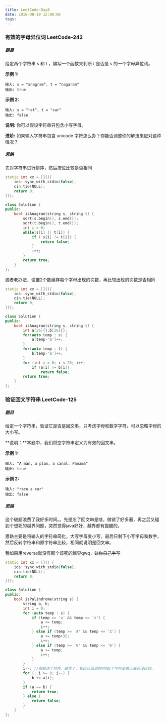 ```yaml
---
title: LeetCode-Day8
date: 2018-08-19 12:00:00
tags:
---
```


### 有效的字母异位词 	LeetCode-242

##### 题目

给定两个字符串 *s* 和 *t* ，编写一个函数来判断 *t* 是否是 *s* 的一个字母异位词。

**示例 1:**

```
输入: s = "anagram", t = "nagaram"
输出: true
```

**示例 2:**

```
输入: s = "rat", t = "car"
输出: false
```

**说明:**
你可以假设字符串只包含小写字母。

**进阶:**
如果输入字符串包含 unicode 字符怎么办？你能否调整你的解法来应对这种情况？

##### 思路

先对字符串进行排序，然后按位比较是否相同

```c++
static int xx = [](){
    ios::sync_with_stdio(false);
    cin.tie(NULL);
    return 0;
}();

class Solution {
public:
    bool isAnagram(string s, string t) {
        sort(s.begin(), s.end());
        sort(t.begin(), t.end());
        int i = 0;
        while(s[i] || t[i]) {
            if ( s[i] != t[i]) {
                return false;
            }
            i++;
        }
        return true;
    }
};
```

或者老办法，设置2个数组存每个字母出现的次数，再比较出现的次数是否相同

```c++
static int xx = [](){
    ios::sync_with_stdio(false);
    cin.tie(NULL);
    return 0;
}();

class Solution {
public:
    bool isAnagram(string s, string t) {
        int a[26]{},b[26]{};
        for(auto temp : s) {
            a[temp-'a']++;
        }
        for(auto temp : t) {
            b[temp-'a']++;
        }
        for (int i = 0; i < 26; i++)
            if (a[i] != b[i])
                return false;
        return true;
    }
};
```

### 验证回文字符串	LeetCode-125

##### 题目

给定一个字符串，验证它是否是回文串，只考虑字母和数字字符，可以忽略字母的大小写。

**说明：**本题中，我们将空字符串定义为有效的回文串。

**示例 1:**

```
输入: "A man, a plan, a canal: Panama"
输出: true
```

**示例 2:**

```
输入: "race a car"
输出: false
```

##### 思路

这个破题浪费了我好多时间。。先是忘了回文串是啥，做错了好多遍，再之后又碰到个想死的越界问题，突然觉得java好好，越界都有提醒的。

思路主要是将输入的字符串简化，大写字母变小写，最后只剩下小写字母和数字，然后反转字符串和原字符串比较，相同就说明是回文串。

我如果用reverse就没有那个该死的越界qwq，~~让你自己手写~~

```c++
static int xx = []() {
    ios::sync_with_stdio(false);
    cin.tie(NULL);
    return 0;
}();

class Solution {
public:
    bool isPalindrome(string s) {
        string a, b;
        int i = 0;
        for (auto temp : s) {
            if (temp >= 'a' && temp <= 'z') {
                a += temp;
                i++;
            } else if (temp >= 'A' && temp <= 'Z') {
                a += temp+32;
                i++;
            } else if (temp >= '0' && temp <= '9') {
                a += temp;
                i++;
            }
        }
        i--; //就是这个地方，越界了，我自己调试的时候2个字符串看上去也没区别。
        for (; i >= 0; i--) {
            b += a[i];
        }
        if (a == b) {
            return true;
        } else {
            return false;
        }
    }
};
```

